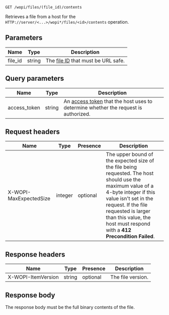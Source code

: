 `GET /wopi/files/(file_id)/contents`

Retrieves a file from a host for the `HTTP://server/<...>/wopi*/files/<id>/contents` operation.

## Parameters

| Name     | Type   | Description                                                                 |
| -------- | ------ | --------------------------------------------------------------------------- |
| file\_id | string | The [file ID](../../Key%20concepts/index.md#file-id) that must be URL safe. |

## Query parameters

| Name          | Type   | Description                                                                                                                      |
| ------------- | ------ | -------------------------------------------------------------------------------------------------------------------------------- |
| access\_token | string | An [access token](../../Key%20concepts/index.md#access-token) that the host uses to determine whether the request is authorized. |

## Request headers

| Name                   | Type    | Presence | Description                                                                                                                                                                                                                                                                    |
| ---------------------- | ------- | -------- | ------------------------------------------------------------------------------------------------------------------------------------------------------------------------------------------------------------------------------------------------------------------------------ |
| X-WOPI-MaxExpectedSize | integer | optional | The upper bound of the expected size of the file being requested. The host should use the maximum value of a 4-byte integer if this value isn't set in the request. If the file requested is larger than this value, the host must respond with a **412 Precondition Failed**. |

## Response headers

| Name               | Type   | Presence | Description       |
| ------------------ | ------ | -------- | ----------------- |
| X-WOPI-ItemVersion | string | optional | The file version. |

## Response body

The response body must be the full binary contents of the file.
